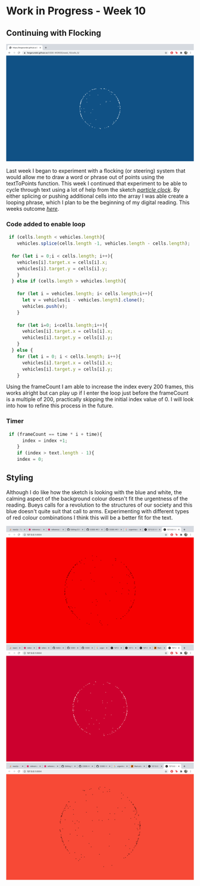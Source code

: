 # Work in Progress - Week 10 
## Continuing with Flocking
![](screenshot.png)

Last week I began to experiment with a flocking (or steering) system that would allow me to draw a word or phrase out of points using the textToPoints function. This week I continued that experiment to be able to cycle through text using a lot of help from the sketch [*particle clock*](https://www.openprocessing.org/sketch/448956). By either splicing or pushing additional cells into the array I was able create a looping phrase, which I plan to be the beginning of my digital reading. This weeks outcome [*here*](https://fergarundel.github.io/CODE-WORDS/week_10/cells_5/).

### Code added to enable loop

``` javascript
 if (cells.length < vehicles.length){
    vehicles.splice(cells.length -1, vehicles.length - cells.length);
  
  for (let i = 0;i < cells.length; i++){
    vehicles[i].target.x = cells[i].x;
    vehicles[i].target.y = cells[i].y; 
    }
  } else if (cells.length > vehicles.length){
    
    for (let i = vehicles.length; i< cells.length;i++){
      let v = vehicles[i - vehicles.length].clone();
      vehicles.push(v);
    }
    
    for (let i=0; i<cells.length;i++){
      vehicles[i].target.x = cells[i].x;
      vehicles[i].target.y = cells[i].y;
    } 
  } else {
    for (let i = 0; i < cells.length; i++){
      vehicles[i].target.x = cells[i].x;
      vehicles[i].target.y = cells[i].y;
    }
```

Using the frameCount I am able to increase the index every 200 frames, this works alright but can play up if I enter the loop just before the frameCount is a multiple of 200, practically skipping the initial index value of 0. I will look into how to refine this process in the future.

### Timer

``` javascript
 if (frameCount == time * i + time){
      index = index +1;
    }
    if (index > text.length - 1){
    index = 0;  
```

## Styling 

Although I do like how the sketch is looking with the blue and white, the calming aspect of the background colour doesn't fit the urgentness of the reading. Bueys calls for a revolution to the structures of our society and this blue doesn't quite suit that call to arms. Experimenting with different types of red colour combinations I think this will be a better fit for the text. 

![](red1.png)
![](red2.png)
![](red3.png)
